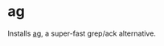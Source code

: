 ag
==

Installs [ag](https://github.com/ggreer/the_silver_searcher), a super-fast grep/ack alternative.
